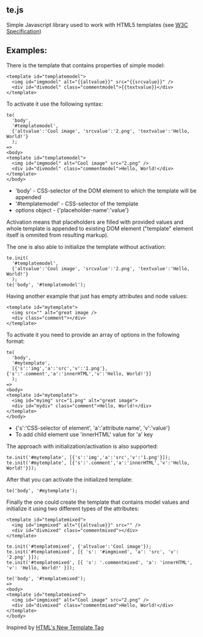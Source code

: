 ## te.js

Simple Javascript library used to work with HTML5 templates 
(see [W3C Specification](http://www.w3.org/TR/html5/scripting-1.html#the-template-element)) 
 
## Examples: 
  
There is the template that contains properties of simple model: 
    
    <template id="templatemodel">
      <img id="imgmodel" alt="{{altvalue}}" src="{{srcvalue}}" /> 
      <div id="divmodel" class="commentmodel">{{textvalue}}</div> 
    </template> 

To activate it use the following syntax: 
 
    te(
      'body',
      '#templatemodel',
      {'altvalue':'Cool image', 'srcvalue':'2.png', 'textvalue':'Hello, World!'}
      ); 
    => 
    <body> 
    <template id="templatemodel">
      <img id="imgmodel" alt="Cool image" src="2.png" /> 
      <div id="divmodel" class="commentmodel">Hello, World!</div> 
    </template>  
    </body>

* 'body' - CSS-selector of the DOM element to which the template will be appended
* '#templatemodel' - CSS-selector of the template
* options object - {'placeholder-name':'value'}

Activation means that placeholders are filled with provided values and
whole template is appended to existing DOM element ("template" element itself
is ommited from resulting markup).

The one is also able to initialize the template without activation: 

    te.init(
      '#templatemodel',
      {'altvalue':'Cool image', 'srcvalue':'2.png', 'textvalue':'Hello, World!'}
      ); 
    te('body', '#templatemodel');

Having another example that just has empty attributes and node values: 

    <template id="mytemplate">      
      <img src="" alt="great image /> 
      <div class="comment"></div> 
    </template> 
 
To activate it you need to provide an array of options in the following format:

    te(
      'body',
      '#mytemplate',
      [{'s':'img','a':'src','v':'1.png'},{'s':'.comment','a':'innerHTML','v':'Hello, World!'}]
      ); 
    => 
    <body> 
    <template id="mytemplate"> 
      <img id="myimg" src="1.png" alt="great image"> 
      <div id="mydiv" class="comment">Hello, World!</div> 
    </template> 
    </body>

* {'s':'CSS-selector of element', 'a':'attribute name', 'v':'value'}
* To add child element use 'innerHTML' value for 'a' key 

The approach with initialization/activation is also supported: 
 
    te.init('#mytemplate', [{'s':'img','a':'src','v':'1.png'}]); 
    te.init('#mytemplate', [{'s':'.comment','a':'innerHTML','v':'Hello, World!'}]);

After that you can activate the initialized template:
    
    te('body', '#mytemplate');

Finally the one could create the template that contains model values and initialize it using 
two different types of the attributes: 

    <template id="templatemixed">
      <img id="imgmixed" alt="{{altvalue}}" src="" /> 
      <div id="divmixed" class="commentmixed"></div> 
    </template> 

    te.init('#templatemixed', {'altvalue':'Cool image'}); 
    te.init('#templatemixed', [{ 's': '#imgmixed', 'a': 'src', 'v': '2.png' }]); 
    te.init('#templatemixed', [{ 's': '.commentmixed', 'a': 'innerHTML', 'v': 'Hello, World!' }]); 

    te('body', '#templatemixed'); 
    => 
    <body> 
    <template id="templatemixed">
      <img id="imgmixed" alt="Cool image" src="2.png" /> 
      <div id="divmixed" class="commentmixed">Hello, World!</div> 
    </template>  
    </body> 

Inspired by [HTML's New Template Tag](http://www.html5rocks.com/en/tutorials/webcomponents/template/)